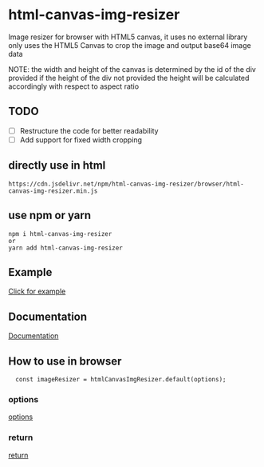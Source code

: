 # html-canvas-img-resizer

Image resizer for browser with HTML5 canvas, it uses no external library only uses the HTML5 Canvas to crop the image and output base64 image data

NOTE: the width and height of the canvas is determined by the id of the div provided
if the height of the div not provided the height will be calculated accordingly with respect to aspect ratio

## TODO

- [ ] Restructure the code for better readability
- [ ] Add support for fixed width cropping

## directly use in html

```
https://cdn.jsdelivr.net/npm/html-canvas-img-resizer/browser/html-canvas-img-resizer.min.js
```

## use npm or yarn

```
npm i html-canvas-img-resizer
or
yarn add html-canvas-img-resizer
```

## Example

[Click for example](https://amsubhash.github.io/html-canvas-img-resizer)

## Documentation

[Documentation](https://amsubhash.github.io/html-canvas-img-resizer/docs)

## How to use in browser

```
  const imageResizer = htmlCanvasImgResizer.default(options);
```

### options

[options](https://amsubhash.github.io/html-canvas-img-resizer/docs/interfaces/_index_.options.html)

### return

[return](https://amsubhash.github.io/html-canvas-img-resizer/docs/interfaces/_index_.returntype.html)
